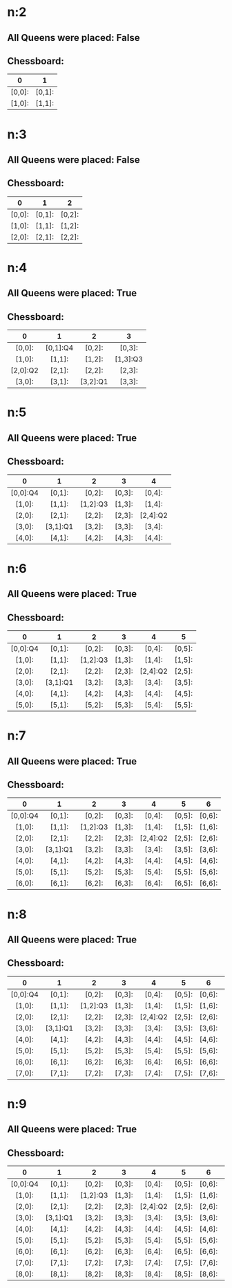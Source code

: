 
# n:2
## All Queens were placed: False

## Chessboard:
0 | 1
:---: | :---:
 [0,0]:  |  [0,1]:
 [1,0]:  |  [1,1]:

# n:3
## All Queens were placed: False

## Chessboard:
0 | 1 | 2
:---: | :---: | :---:
 [0,0]:  |  [0,1]:  |  [0,2]:
 [1,0]:  |  [1,1]:  |  [1,2]:
 [2,0]:  |  [2,1]:  |  [2,2]:

# n:4
## All Queens were placed: True

## Chessboard:
0 | 1 | 2 | 3
:---: | :---: | :---: | :---:
 [0,0]:  |  [0,1]:Q4  |  [0,2]:  |  [0,3]:
 [1,0]:  |  [1,1]:  |  [1,2]:  |  [1,3]:Q3
 [2,0]:Q2  |  [2,1]:  |  [2,2]:  |  [2,3]:
 [3,0]:  |  [3,1]:  |  [3,2]:Q1  |  [3,3]:

# n:5
## All Queens were placed: True

## Chessboard:
0 | 1 | 2 | 3 | 4
:---: | :---: | :---: | :---: | :---:
 [0,0]:Q4  |  [0,1]:  |  [0,2]:  |  [0,3]:  |  [0,4]:
 [1,0]:  |  [1,1]:  |  [1,2]:Q3  |  [1,3]:  |  [1,4]:
 [2,0]:  |  [2,1]:  |  [2,2]:  |  [2,3]:  |  [2,4]:Q2
 [3,0]:  |  [3,1]:Q1  |  [3,2]:  |  [3,3]:  |  [3,4]:
 [4,0]:  |  [4,1]:  |  [4,2]:  |  [4,3]:  |  [4,4]:

# n:6
## All Queens were placed: True

## Chessboard:
0 | 1 | 2 | 3 | 4 | 5
:---: | :---: | :---: | :---: | :---: | :---:
 [0,0]:Q4  |  [0,1]:  |  [0,2]:  |  [0,3]:  |  [0,4]:  |  [0,5]:
 [1,0]:  |  [1,1]:  |  [1,2]:Q3  |  [1,3]:  |  [1,4]:  |  [1,5]:
 [2,0]:  |  [2,1]:  |  [2,2]:  |  [2,3]:  |  [2,4]:Q2  |  [2,5]:
 [3,0]:  |  [3,1]:Q1  |  [3,2]:  |  [3,3]:  |  [3,4]:  |  [3,5]:
 [4,0]:  |  [4,1]:  |  [4,2]:  |  [4,3]:  |  [4,4]:  |  [4,5]:
 [5,0]:  |  [5,1]:  |  [5,2]:  |  [5,3]:  |  [5,4]:  |  [5,5]:

# n:7
## All Queens were placed: True

## Chessboard:
0 | 1 | 2 | 3 | 4 | 5 | 6
:---: | :---: | :---: | :---: | :---: | :---: | :---:
 [0,0]:Q4  |  [0,1]:  |  [0,2]:  |  [0,3]:  |  [0,4]:  |  [0,5]:  |  [0,6]:
 [1,0]:  |  [1,1]:  |  [1,2]:Q3  |  [1,3]:  |  [1,4]:  |  [1,5]:  |  [1,6]:
 [2,0]:  |  [2,1]:  |  [2,2]:  |  [2,3]:  |  [2,4]:Q2  |  [2,5]:  |  [2,6]:
 [3,0]:  |  [3,1]:Q1  |  [3,2]:  |  [3,3]:  |  [3,4]:  |  [3,5]:  |  [3,6]:
 [4,0]:  |  [4,1]:  |  [4,2]:  |  [4,3]:  |  [4,4]:  |  [4,5]:  |  [4,6]:
 [5,0]:  |  [5,1]:  |  [5,2]:  |  [5,3]:  |  [5,4]:  |  [5,5]:  |  [5,6]:
 [6,0]:  |  [6,1]:  |  [6,2]:  |  [6,3]:  |  [6,4]:  |  [6,5]:  |  [6,6]:

# n:8
## All Queens were placed: True

## Chessboard:
0 | 1 | 2 | 3 | 4 | 5 | 6 | 7
:---: | :---: | :---: | :---: | :---: | :---: | :---: | :---:
 [0,0]:Q4  |  [0,1]:  |  [0,2]:  |  [0,3]:  |  [0,4]:  |  [0,5]:  |  [0,6]:  |  [0,7]:
 [1,0]:  |  [1,1]:  |  [1,2]:Q3  |  [1,3]:  |  [1,4]:  |  [1,5]:  |  [1,6]:  |  [1,7]:
 [2,0]:  |  [2,1]:  |  [2,2]:  |  [2,3]:  |  [2,4]:Q2  |  [2,5]:  |  [2,6]:  |  [2,7]:
 [3,0]:  |  [3,1]:Q1  |  [3,2]:  |  [3,3]:  |  [3,4]:  |  [3,5]:  |  [3,6]:  |  [3,7]:
 [4,0]:  |  [4,1]:  |  [4,2]:  |  [4,3]:  |  [4,4]:  |  [4,5]:  |  [4,6]:  |  [4,7]:
 [5,0]:  |  [5,1]:  |  [5,2]:  |  [5,3]:  |  [5,4]:  |  [5,5]:  |  [5,6]:  |  [5,7]:
 [6,0]:  |  [6,1]:  |  [6,2]:  |  [6,3]:  |  [6,4]:  |  [6,5]:  |  [6,6]:  |  [6,7]:
 [7,0]:  |  [7,1]:  |  [7,2]:  |  [7,3]:  |  [7,4]:  |  [7,5]:  |  [7,6]:  |  [7,7]:

# n:9
## All Queens were placed: True

## Chessboard:
0 | 1 | 2 | 3 | 4 | 5 | 6 | 7 | 8
:---: | :---: | :---: | :---: | :---: | :---: | :---: | :---: | :---:
 [0,0]:Q4  |  [0,1]:  |  [0,2]:  |  [0,3]:  |  [0,4]:  |  [0,5]:  |  [0,6]:  |  [0,7]:  |  [0,8]:
 [1,0]:  |  [1,1]:  |  [1,2]:Q3  |  [1,3]:  |  [1,4]:  |  [1,5]:  |  [1,6]:  |  [1,7]:  |  [1,8]:
 [2,0]:  |  [2,1]:  |  [2,2]:  |  [2,3]:  |  [2,4]:Q2  |  [2,5]:  |  [2,6]:  |  [2,7]:  |  [2,8]:
 [3,0]:  |  [3,1]:Q1  |  [3,2]:  |  [3,3]:  |  [3,4]:  |  [3,5]:  |  [3,6]:  |  [3,7]:  |  [3,8]:
 [4,0]:  |  [4,1]:  |  [4,2]:  |  [4,3]:  |  [4,4]:  |  [4,5]:  |  [4,6]:  |  [4,7]:  |  [4,8]:
 [5,0]:  |  [5,1]:  |  [5,2]:  |  [5,3]:  |  [5,4]:  |  [5,5]:  |  [5,6]:  |  [5,7]:  |  [5,8]:
 [6,0]:  |  [6,1]:  |  [6,2]:  |  [6,3]:  |  [6,4]:  |  [6,5]:  |  [6,6]:  |  [6,7]:  |  [6,8]:
 [7,0]:  |  [7,1]:  |  [7,2]:  |  [7,3]:  |  [7,4]:  |  [7,5]:  |  [7,6]:  |  [7,7]:  |  [7,8]:
 [8,0]:  |  [8,1]:  |  [8,2]:  |  [8,3]:  |  [8,4]:  |  [8,5]:  |  [8,6]:  |  [8,7]:  |  [8,8]:
